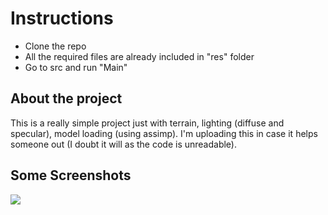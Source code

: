 # Instructions

- Clone the repo
- All the required files are already included in "res" folder
- Go to src and run "Main"

## About the project

This is a really simple project just with terrain, lighting (diffuse and specular), model loading (using assimp).
I'm uploading this in case it helps someone out (I doubt it will as the code is unreadable).

## Some Screenshots
<p>
    <img src="https://github.com/dumbYoyo/lwjglGameDemo_repo/tree/master/res/ss/Demo.PNG">
</p>
